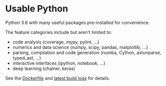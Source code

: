 # Usable Python

Python 3.6 with many useful packages pre-installed for convenience.

The feature categories include but aren't limited to:

* code analysis (coverage, mypy, pylint, ...)
* numerics and data science (numpy, scipy, pandas, matplotlib, ...)
* parsing, compilation and code generation (numba, Cython, astunparse, typed_ast, ...)
* interactive interfaces (ipython, notebook, ...)
* deep learning (chainer, keras)

See the [Dockerfile](Dockerfile) and [latest build logs](https://cloud.docker.com/app/mbdevpl/repository/docker/mbdevpl/usable-python/builds) for details.
